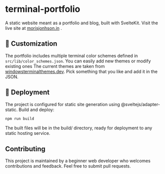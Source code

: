 # terminal-portfolio
A static website meant as a portfolio and blog, built with SvelteKit. Visit the live site at [morisjonhson.in](https://morisjohnson.in/) .

## 🎨 Customization

The portfolio includes multiple terminal color schemes defined in `src/lib/color_schemes.json`. You can easily add new themes or modify existing ones The current themes are taken from [windowsterminalthemes.dev](https://windowsterminalthemes.dev/). Pick something that you like and add it in the JSON.

## 🚀 Deployment

The project is configured for static site generation using @sveltejs/adapter-static. Build and deploy:

```bash
npm run build
```
The built files will be in the build/ directory, ready for deployment to any static hosting service.

## Contributing

This project is maintained by a beginner web developer who welcomes contributions and feedback. Feel free to submit pull requests.